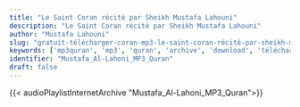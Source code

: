 ```yaml
---
title: "Le Saint Coran récité par Sheikh Mustafa Lahouni"
description: "Le Saint Coran récité par Sheikh Mustafa Lahouni"
author: "Mustafa Lahouni"
slug: "gratuit-télécharger-coran-mp3-le-saint-coran-récité-par-sheikh-mustafa-lahouni"
keywords: ['mp3quran', 'mp3', 'quran', 'archive', 'download', 'télécharger', 'coran', 'islam', 'Mustafa', 'Al-Lahoni', 'moustafa', 'allahoni', 'al-lahouni', 'allahouni', 'alahouni', 'alahoni', 'مصطفى', 'اللاهوني', 'قرآن', 'مصحف', 'مرتل', 'مجود', 'القرآن', 'الكريم', 'المصحف', 'المرتل', 'المجود', 'إسلام', 'تحميل']
identifier: "Mustafa_Al-Lahoni_MP3_Quran"
draft: false
---
```


{{< audioPlaylistInternetArchive "Mustafa_Al-Lahoni_MP3_Quran">}}
